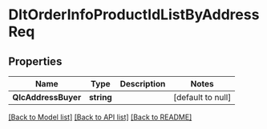 # DltOrderInfoProductIdListByAddressReq

## Properties
Name | Type | Description | Notes
------------ | ------------- | ------------- | -------------
**QlcAddressBuyer** | **string** |  | [default to null]

[[Back to Model list]](../README.md#documentation-for-models) [[Back to API list]](../README.md#documentation-for-api-endpoints) [[Back to README]](../README.md)

